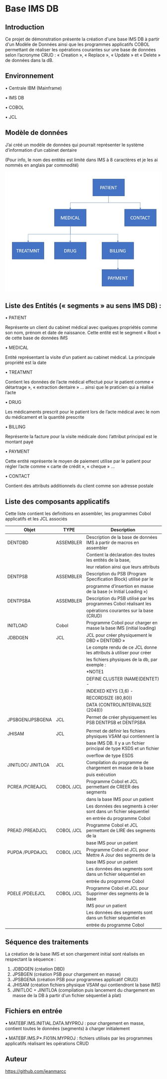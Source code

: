 # Base IMS DB


## Introduction
Ce projet de démonstration présente la création d'une base IMS DB à partir d'un Modèle de Données ainsi que les programmes applicatifs COBOL permettant de réaliser les opérations courantes sur une base de données selon l’acronyme CRUD : « Creation », « Replace », « Update » et « Delete » de données dans la dB.

## Environnement 
•	Centrale IBM (Mainframe)

•	IMS DB

•	COBOL

•	JCL
## Modèle de données
J’ai créé un modèle de données qui pourrait représenter le système d’information d’un cabinet dentaire

(Pour info, le nom des entités est limité dans IMS à 8 caractères et je les ai nommés en anglais par commodité)

![](https://github.com/jeanmarcc/Base_IMS_DB/blob/90e19389f8b684ba5ce6cf963e128831054b80fa/DataModel.jpg)

## Liste des Entités (« segments » au sens IMS DB) :

•	PATIENT

Représente un client du cabinet médical avec quelques propriétés comme son nom, prénom et date de naissance.
Cette entité est le segment « Root » de cette base de données IMS  

•	MEDICAL 

Entité représentant la visite d’un patient au cabinet médical. La principale propriété est la date  

•	TREATMNT

Contient les données de l’acte médical effectué pour le patient comme « détartrage », « extraction dentaire » …  ainsi que le praticien qui a réalisé l’acte

•	DRUG

Les médicaments prescrit pour le patient lors de l’acte médical avec le nom du médicament et la quantité prescrite

•	BILLING

Représente la facture pour la visite médicale donc l’attribut principal est le montant payé

•	PAYMENT

Cette entité représente le moyen de paiement utilise par le patient pour régler l’acte comme « carte de crédit », « cheque » …

•	CONTACT

Contient des attributs additionnels du client comme son adresse postale

## Liste des composants applicatifs  
    
Cette liste contient les definitions en assembler, les programmes Cobol applicatifs et les JCL associés    
    
| Objet 	| TYPE 		| Description 								 |
| ------------- | ------------- | ---------------------------------------------------------------------- |
| DENTDBD 	    | ASSEMBLER 	  | Description de la base de données IMS à partir de macros en assembler  | 
|               |               | Contient la déclaration des toutes les entités de la base,             |
|               |               | leur relation ainsi que leurs attributs                                |
| DENTPSB       | ASSEMBLER     | Description du PSB (Program Specification Block) utilisé par le        |
|               |               | programme d’insertion en masse de la base (« Initial Loading »)        |
| DENTPSBA      | ASSEMBLER     | Description du PSB utilisé par les programmes Cobol réalisant les      |
|               |               | opérations courantes sur la base (CRUD)                                |
| INITLOAD      | Cobol     	  | Programme Cobol pour charger en masse la base IMS (initial loading)  |
| JDBDGEN       | JCL     	    | JCL pour créer physiquement le DBD « DENTDBD »                         |
|         	    |       	      | Le compte rendu de ce JCL donne les attributs à utiliser pour créer  |
|         	    |       	      | les fichiers physiques de la db, par exemple :                       |
|         	    |       	      |                   *NOTE1              				                 |
|         	    |       	      |DEFINE CLUSTER (NAME(DENTET) -           				             |
|         	    |       	      |INDEXED KEYS (3,6) -              					                 |
|         	    |       	      |       RECORDSIZE (80,80)) 						                     |
|         	    |       	      |       DATA (CONTROLINTERVALSIZE (2048))                              |
| JPSBGEN/JPSBGENA        	|JCL      	|Permet de créer physiquement les PSB DENTPSB et DENTPSBA               |
|         	|       	|                                                                       |
| JHISAM        	|JCL       	|Permet de définir les fichiers physiques VSAM qui contiennent la       |
|         	        |       	|base IMS DB. Il y a un fichier principal de type KSDS et un fichier    |
|         	        |       	|overflow de type ESDS                                                      |
|JINITLOC/ JINITLOA         	|JCL        |Compilation du programme de chargement en masse de la base             |
|         	|       	|puis exécution                                                         |
|PCREA /PCREAJCL    |COBOL /JCL |Programme Cobol et JCL permettant de CREER des segments                |
|            	    |        	|dans la base IMS pour un patient                                        |
|             	    |         	|Les données des segments à créer sont dans un fichier séquentiel       |
|             	    |         	|en entrée du programme Cobol                                           |
|PREAD /PREADJCL    |COBOL /JCL | Programme Cobol et JCL permettant de LIRE des segments de la  |
|                	|         	| base IMS pour un patient                                      |
|PUPDA /PUPDAJCL    |COBOL /JCL | Programme Cobol et JCL pour Mettre A Jour des segments de la  |
|                	|          	| base IMS pour un patient                                      |
|                 	|          	|Les données des segments sont dans un fichier séquentiel en    |
|                 	|          	|entrée du programme Cobol                                        |
|PDELE /PDELEJCL    |COBOL /JCL | Programme Cobol et JCL pour Supprimer des segments de la base   |
|                	|         	| IMS pour un patient                                               |
|                 	|          	|Les données des segments sont dans un fichier séquentiel en        |
|                 	|          	|entrée du programme Cobol                                          |



## Séquence des traitements 
La création de la base IMS et son chargement initial sont réalisés en respectant la séquence :
1.	JDBDGEN (création DBD)
2.	JPSBGEN (création PSB pour chargement en masse)
3.	JPSBGENA (création PSB pour programmes applicatif CRUD)
4.	JHISAM (création fichiers physique VSAM qui contiendront la base IMS)
5.	JINITLOC + JINITLOA (compilation puis lancement du chargement en masse de la DB à partir d'un fichier séquentiel à plat)

## Fichiers en entrée
•	MATEBF.IMS.INITIAL.DATA.MYPROJ : pour chargement en masse, contient toutes le données (segments) à charger initialement

•	MATEBF.IMS.P*.FI01IN.MYPROJ : fichiers utilisés par les programmes applicatifs réalisant les opérations CRUD

## Auteur
https://github.com/jeanmarcc
